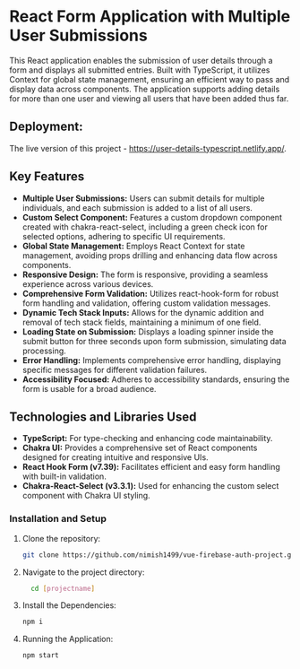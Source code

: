 # React Form Application with Multiple User Submissions

This React application enables the submission of user details through a form and displays all submitted entries. Built with TypeScript, it utilizes Context for global state management, ensuring an efficient way to pass and display data across components. The application supports adding details for more than one user and viewing all users that have been added thus far.

## Deployment:

The live version of this project - https://user-details-typescript.netlify.app/.

## Key Features

- **Multiple User Submissions:** Users can submit details for multiple individuals, and each submission is added to a list of all users.
- **Custom Select Component:** Features a custom dropdown component created with chakra-react-select, including a green check icon for selected options, adhering to specific UI requirements.
- **Global State Management:** Employs React Context for state management, avoiding props drilling and enhancing data flow across components.
- **Responsive Design:** The form is responsive, providing a seamless experience across various devices.
- **Comprehensive Form Validation:** Utilizes react-hook-form for robust form handling and validation, offering custom validation messages.
- **Dynamic Tech Stack Inputs:** Allows for the dynamic addition and removal of tech stack fields, maintaining a minimum of one field.
- **Loading State on Submission:** Displays a loading spinner inside the submit button for three seconds upon form submission, simulating data processing.
- **Error Handling:** Implements comprehensive error handling, displaying specific messages for different validation failures.
- **Accessibility Focused:** Adheres to accessibility standards, ensuring the form is usable for a broad audience.

## Technologies and Libraries Used

- **TypeScript:** For type-checking and enhancing code maintainability.
- **Chakra UI:** Provides a comprehensive set of React components designed for creating intuitive and responsive UIs.
- **React Hook Form (v7.39):** Facilitates efficient and easy form handling with built-in validation.
- **Chakra-React-Select (v3.3.1):** Used for enhancing the custom select component with Chakra UI styling.

### Installation and Setup

1. Clone the repository:
   ```sh
   git clone https://github.com/nimish1499/vue-firebase-auth-project.git

2. Navigate to the project directory:
   ```sh
     cd [projectname]
3. Install the Dependencies:
   ```sh
   npm i 
4. Running the Application:
   ```sh
   npm start

